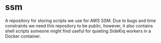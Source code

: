 # ssm
A repository for storing scripts we use for AWS SSM. Due to bugs and time constraints we need this repository to be public, however, it also contains shell scripts someone might find useful for quieting SideKiq workers in a Docker container.
